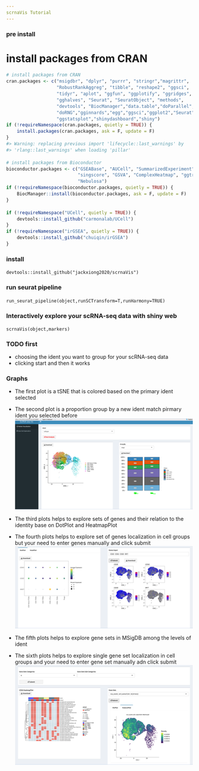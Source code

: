 ```yaml
---
scrnaVis Tutorial 
---
```

### pre install
# install packages from CRAN
``` r
# install packages from CRAN
cran.packages <- c("msigdbr", "dplyr", "purrr", "stringr","magrittr",
                   "RobustRankAggreg", "tibble", "reshape2", "ggsci",
                   "tidyr", "aplot", "ggfun", "ggplotify", "ggridges", 
                   "gghalves", "Seurat", "SeuratObject", "methods", 
                   "devtools", "BiocManager","data.table","doParallel",
                   "doRNG","gginnards","egg","ggsci","ggplot2","Seurat",
                   "ggstatsplot","shinydashboard","shiny")
if (!requireNamespace(cran.packages, quietly = TRUE)) { 
    install.packages(cran.packages, ask = F, update = F)
}
#> Warning: replacing previous import 'lifecycle::last_warnings' by
#> 'rlang::last_warnings' when loading 'pillar'

# install packages from Bioconductor
bioconductor.packages <- c("GSEABase", "AUCell", "SummarizedExperiment", 
                           "singscore", "GSVA", "ComplexHeatmap", "ggtree", 
                           "Nebulosa")
if (!requireNamespace(bioconductor.packages, quietly = TRUE)) { 
    BiocManager::install(bioconductor.packages, ask = F, update = F)
}

if (!requireNamespace("UCell", quietly = TRUE)) { 
    devtools::install_github("carmonalab/UCell")
}
if (!requireNamespace("irGSEA", quietly = TRUE)) { 
    devtools::install_github("chuiqin/irGSEA")
}
```

### install 
`devtools::install_github("jackxiong2020/scrnaVis")`

### run seurat pipeline
`run_seurat_pipeline(object,runSCTransform=T,runHarmony=TRUE)`

### Interactively explore your scRNA-seq data with shiny web
`scrnaVis(object,markers)`

### TODO first
- choosing the ident you want to group for your scRNA-seq data
- clicking start and then it works

### Graphs
- The first plot is a tSNE that is colored based on the primary ident selected
- The second plot is a proportion group by a new ident match pirmary ident you selected before
![](example_image/p1.png)

- The third plots helps to explore sets of genes and their relation to the identity base on DotPlot and HeatmapPlot
- The fourth plots helps to explore set of genes localization in cell groups but your need to enter genes manually and click submit
![](example_image/p2.png)

- The fifth plots helps to explore gene sets in MSigDB among the levels of ident
- The sixth plots helps to explore single gene set localization in cell groups and your need to enter gene set manually adn click submit
![](example_image/p3.png)


